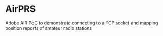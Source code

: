 AirPRS
======

Adobe AIR PoC to demonstrate connecting to a TCP socket and mapping position reports of amateur radio stations
